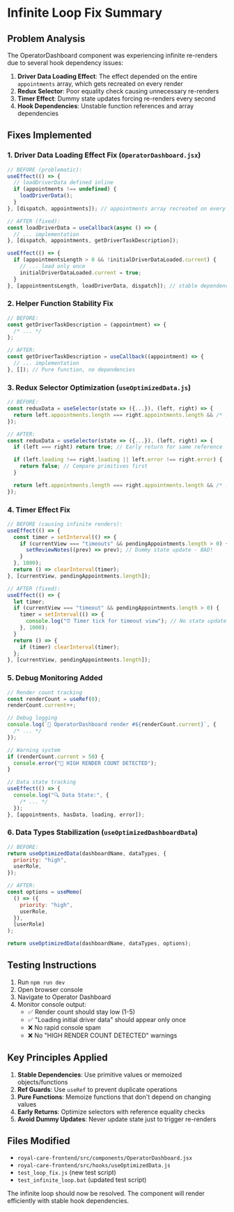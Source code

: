 # Infinite Loop Fix Summary

## Problem Analysis

The OperatorDashboard component was experiencing infinite re-renders due to several hook dependency issues:

1. **Driver Data Loading Effect**: The effect depended on the entire `appointments` array, which gets recreated on every render
2. **Redux Selector**: Poor equality check causing unnecessary re-renders
3. **Timer Effect**: Dummy state updates forcing re-renders every second
4. **Hook Dependencies**: Unstable function references and array dependencies

## Fixes Implemented

### 1. Driver Data Loading Effect Fix (`OperatorDashboard.jsx`)

```jsx
// BEFORE (problematic):
useEffect(() => {
  // loadDriverData defined inline
  if (appointments !== undefined) {
    loadDriverData();
  }
}, [dispatch, appointments]); // appointments array recreated on every render

// AFTER (fixed):
const loadDriverData = useCallback(async () => {
  // ... implementation
}, [dispatch, appointments, getDriverTaskDescription]);

useEffect(() => {
  if (appointmentsLength > 0 && !initialDriverDataLoaded.current) {
    // ... load only once
    initialDriverDataLoaded.current = true;
  }
}, [appointmentsLength, loadDriverData, dispatch]); // stable dependencies
```

### 2. Helper Function Stability Fix

```jsx
// BEFORE:
const getDriverTaskDescription = (appointment) => {
  /* ... */
};

// AFTER:
const getDriverTaskDescription = useCallback((appointment) => {
  // ... implementation
}, []); // Pure function, no dependencies
```

### 3. Redux Selector Optimization (`useOptimizedData.js`)

```jsx
// BEFORE:
const reduxData = useSelector(state => ({...}), (left, right) => {
  return left.appointments.length === right.appointments.length && /* ... */;
});

// AFTER:
const reduxData = useSelector(state => ({...}), (left, right) => {
  if (left === right) return true; // Early return for same reference

  if (left.loading !== right.loading || left.error !== right.error) {
    return false; // Compare primitives first
  }

  return left.appointments.length === right.appointments.length && /* ... */;
});
```

### 4. Timer Effect Fix

```jsx
// BEFORE (causing infinite renders):
useEffect(() => {
  const timer = setInterval(() => {
    if (currentView === "timeouts" && pendingAppointments.length > 0) {
      setReviewNotes((prev) => prev); // Dummy state update - BAD!
    }
  }, 1000);
  return () => clearInterval(timer);
}, [currentView, pendingAppointments.length]);

// AFTER (fixed):
useEffect(() => {
  let timer;
  if (currentView === "timeout" && pendingAppointments.length > 0) {
    timer = setInterval(() => {
      console.log("⏰ Timer tick for timeout view"); // No state update
    }, 1000);
  }
  return () => {
    if (timer) clearInterval(timer);
  };
}, [currentView, pendingAppointments.length]);
```

### 5. Debug Monitoring Added

```jsx
// Render count tracking
const renderCount = useRef(0);
renderCount.current++;

// Debug logging
console.log(`🔄 OperatorDashboard render #${renderCount.current}`, {
  /* ... */
});

// Warning system
if (renderCount.current > 50) {
  console.error("🚨 HIGH RENDER COUNT DETECTED");
}

// Data state tracking
useEffect(() => {
  console.log("🔍 Data State:", {
    /* ... */
  });
}, [appointments, hasData, loading, error]);
```

### 6. Data Types Stabilization (`useOptimizedDashboardData`)

```jsx
// BEFORE:
return useOptimizedData(dashboardName, dataTypes, {
  priority: "high",
  userRole,
});

// AFTER:
const options = useMemo(
  () => ({
    priority: "high",
    userRole,
  }),
  [userRole]
);

return useOptimizedData(dashboardName, dataTypes, options);
```

## Testing Instructions

1. Run `npm run dev`
2. Open browser console
3. Navigate to Operator Dashboard
4. Monitor console output:
   - ✅ Render count should stay low (1-5)
   - ✅ "Loading initial driver data" should appear only once
   - ❌ No rapid console spam
   - ❌ No "HIGH RENDER COUNT DETECTED" warnings

## Key Principles Applied

1. **Stable Dependencies**: Use primitive values or memoized objects/functions
2. **Ref Guards**: Use `useRef` to prevent duplicate operations
3. **Pure Functions**: Memoize functions that don't depend on changing values
4. **Early Returns**: Optimize selectors with reference equality checks
5. **Avoid Dummy Updates**: Never update state just to trigger re-renders

## Files Modified

- `royal-care-frontend/src/components/OperatorDashboard.jsx`
- `royal-care-frontend/src/hooks/useOptimizedData.js`
- `test_loop_fix.js` (new test script)
- `test_infinite_loop.bat` (updated test script)

The infinite loop should now be resolved. The component will render efficiently with stable hook dependencies.
